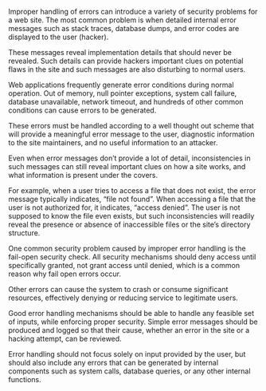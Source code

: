 Improper handling of errors can introduce a variety of security problems for a web site. The most common problem is when detailed internal error messages such as stack traces, database dumps, and error codes are displayed to the user (hacker). 

These messages reveal implementation details that should never be revealed. Such details can provide hackers important clues on potential flaws in the site and such messages are also disturbing to normal users.

Web applications frequently generate error conditions during normal operation. Out of memory, null pointer exceptions, system call failure, database unavailable, network timeout, and hundreds of other common conditions can cause errors to be generated. 

These errors must be handled according to a well thought out scheme that will provide a meaningful error message to the user, diagnostic information to the site maintainers, and no useful information to an attacker.

Even when error messages don’t provide a lot of detail, inconsistencies in such messages can still reveal important clues on how a site works, and what information is present under the covers. 

For example, when a user tries to access a file that does not exist, the error message typically indicates, “file not found”. When accessing a file that the user is not authorized for, it indicates, “access denied”. The user is not supposed to know the file even exists, but such inconsistencies will readily reveal the presence or absence of inaccessible files or the site’s directory structure.

One common security problem caused by improper error handling is the fail-open security check. All security mechanisms should deny access until specifically granted, not grant access until denied, which is a common reason why fail open errors occur. 

Other errors can cause the system to crash or consume significant resources, effectively denying or reducing service to legitimate users.

Good error handling mechanisms should be able to handle any feasible set of inputs, while enforcing proper security. Simple error messages should be produced and logged so that their cause, whether an error in the site or a hacking attempt, can be reviewed. 

Error handling should not focus solely on input provided by the user, but should also include any errors that can be generated by internal components such as system calls, database queries, or any other internal functions.